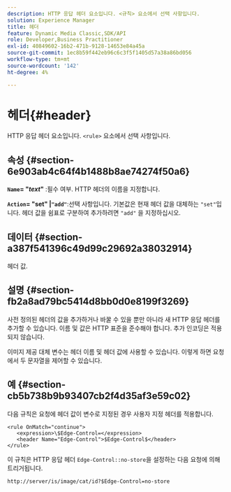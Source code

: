 ```yaml
---
description: HTTP 응답 헤더 요소입니다. <규칙> 요소에서 선택 사항입니다.
solution: Experience Manager
title: 헤더
feature: Dynamic Media Classic,SDK/API
role: Developer,Business Practitioner
exl-id: 40849602-16b2-471b-9128-14653e84a45a
source-git-commit: 1ec8b59f442eb96c6c3f5f1405d57a38a86bd056
workflow-type: tm+mt
source-wordcount: '142'
ht-degree: 4%

---
```


# 헤더{#header}

HTTP 응답 헤더 요소입니다. `<rule>` 요소에서 선택 사항입니다.

## 속성 {#section-6e903ab4c64f4b1488b8ae74274f50a6}

**`Name`= &quot;*text*&quot;** :필수 여부. HTTP 헤더의 이름을 지정합니다.

**`Action`= &quot;set&quot; |`"add"`**:선택 사항입니다. 기본값은 현재 헤더 값을 대체하는 `"set"`입니다. 헤더 값을 쉼표로 구분하여 추가하려면 `"add"` 을 지정하십시오.

## 데이터 {#section-a387f541396c49d99c29692a38032914}

헤더 값.

## 설명 {#section-fb2a8ad79bc5414d8bb0d0e8199f3269}

사전 정의된 헤더의 값을 추가하거나 바꿀 수 있을 뿐만 아니라 새 HTTP 응답 헤더를 추가할 수 있습니다. 이름 및 값은 HTTP 표준을 준수해야 합니다. 추가 인코딩은 적용되지 않습니다.

이미지 제공 대체 변수는 헤더 이름 및 헤더 값에 사용할 수 있습니다. 이렇게 하면 요청에서 두 문자열을 제어할 수 있습니다.

## 예 {#section-cb5b738b9b93407cb2f4d35af3e59c02}

다음 규칙은 요청에 헤더 값이 변수로 지정된 경우 사용자 지정 헤더를 적용합니다.

```
<rule OnMatch="continue">
   <expression>\$Edge-Control=</expression>
   <header Name="Edge-Control">$Edge-Control$</header>
</rule>
```

이 규칙은 HTTP 응답 헤더 `Edge-Control::no-store`을 설정하는 다음 요청에 의해 트리거됩니다.

`http://server/is/image/cat/id?$Edge-Control=no-store`
